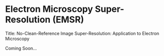 # Electron Microscopy Super-Resolution (EMSR) 

Title: No-Clean-Reference Image Super-Resolution: Application to Electron Microscopy

Coming Soon...
